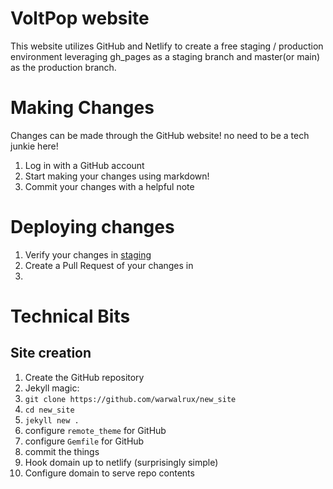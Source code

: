 # VoltPop website
This website utilizes GitHub and Netlify to create a free staging / production environment
leveraging gh_pages as a staging branch and master(or main) as the production branch.

# Making Changes
Changes can be made through the GitHub website! no need to be a tech junkie here!
1. Log in with a GitHub account
1. Start making your changes using markdown!
1. Commit your changes with a helpful note

# Deploying changes
1. Verify your changes in [staging](https://warwalrux.github.io/voltpopulous_site/)
1. Create a Pull Request of your changes in 
1. 
# Technical Bits
## Site creation
1. Create the GitHub repository
1. Jekyll magic:
  1. `git clone https://github.com/warwalrux/new_site`
  1. `cd new_site`
  1. `jekyll new .`
  1. configure `remote_theme` for GitHub
  1. configure `Gemfile` for GitHub
  1. commit the things
1. Hook domain up to netlify (surprisingly simple)
1. Configure domain to serve repo contents
